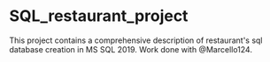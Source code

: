 # SQL_restaurant_project

This project contains a comprehensive description of restaurant's sql database creation in MS SQL 2019. Work done with @Marcello124.
